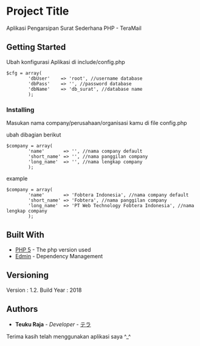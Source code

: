 # Project Title

Aplikasi Pengarsipan Surat Sederhana PHP - TeraMail

## Getting Started

Ubah konfigurasi Aplikasi di include/config.php

```
$cfg = array(
		'dbUser' 	=> 'root', //username database
		'dbPass' 	=> '', //password database
		'dbName' 	=> 'db_surat', //database name
		);
```

### Installing

Masukan nama company/perusahaan/organisasi kamu di file config.php

ubah dibagian berikut

```
$company = array(
		'name' 		 => '', //nama company default
		'short_name' => '', //nama panggilan company
		'long_name'  => '', //nama lengkap company
		);
```

example

```
$company = array(
		'name' 		 => 'Fobtera Indonesia', //nama company default
		'short_name' => 'Fobtera', //nama panggilan company
		'long_name'  => 'PT Web Technology Fobtera Indonesia', //nama lengkap company
		);
```


## Built With

* [PHP 5](http://php.net/) - The php version used
* [Edmin](https://www.egrappler.com/responsive-bootstrap-admin-template-edmin/) - Dependency Management

## Versioning

Version : 1.2. Build Year : 2018

## Authors

* **Teuku Raja** - *Developer* - [テラ](https://fb.com/fobtera)

Terima kasih telah menggunakan aplikasi saya ^_^